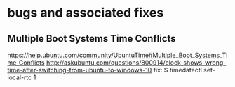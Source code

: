 # bugs and associated fixes
## Multiple Boot Systems Time Conflicts
https://help.ubuntu.com/community/UbuntuTime#Multiple_Boot_Systems_Time_Conflicts
http://askubuntu.com/questions/800914/clock-shows-wrong-time-after-switching-from-ubuntu-to-windows-10
fix: $ timedatectl set-local-rtc 1
